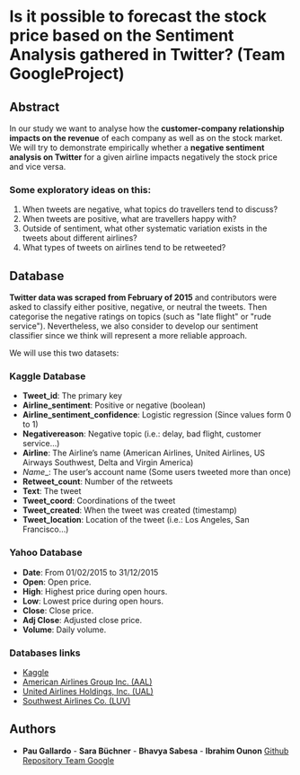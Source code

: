 # Is it possible to forecast the stock price based on the Sentiment Analysis gathered in Twitter? (Team GoogleProject)

## Abstract

In our study we want to analyse how the **customer-company relationship impacts on the revenue** of each company as well as on the stock market. We will try to demonstrate empirically whether a **negative sentiment analysis on Twitter** for a given airline impacts negatively the stock price and vice versa.

### Some exploratory ideas on this:

1. When tweets are negative, what topics do travellers tend to discuss?
2. When tweets are positive, what are travellers happy with?
3. Outside of sentiment, what other systematic variation exists in the tweets about different airlines?
4. What types of tweets on airlines tend to be retweeted?


## Database

**Twitter data was scraped from February of 2015** and contributors were asked to classify either positive, negative, or neutral the tweets. Then categorise the negative ratings on topics (such as "late flight" or "rude service"). Nevertheless, we also consider to develop our sentiment classifier since we think will represent a more reliable approach.

We will use this two datasets:

### Kaggle Database

* __Tweet_id__: The primary key
* __Airline_sentiment__: Positive or negative (boolean)
* __Airline_sentiment_confidence__: Logistic regression (Since values form 0 to 1)
* __Negativereason__: Negative topic (i.e.: delay, bad flight, customer service…)
* __Airline__: The Airline’s name (American Airlines, United Airlines, US Airways Southwest, Delta and Virgin America)
* _Name__: The user’s account name (Some users tweeted more than once)
* __Retweet_count__: Number of the retweets
* __Text__: The tweet
* __Tweet_coord__: Coordinations of the tweet
* __Tweet_created__: When the tweet was created (timestamp)
* __Tweet_location__: Location of the tweet (i.e.: Los Angeles, San Francisco…)

### Yahoo Database

* __Date__: From 01/02/2015 to 31/12/2015
* __Open__: Open price.
* __High__: Highest price during open hours.
* __Low__: Lowest price during open hours.
* __Close__: Close price.
* __Adj Close__: Adjusted close price.
* __Volume__: Daily volume.

### Databases links

* [Kaggle](https://www.kaggle.com/crowdflower/twitter-airline-sentiment)
* [American Airlines Group Inc. (AAL)](https://finance.yahoo.com/quote/AAL/historyperiod1=1422745200&period2=1451516400&interval=1d&filter=history&frequency=1d)
* [United Airlines Holdings, Inc. (UAL)](https://finance.yahoo.com/quote/UAL/history?period1=1422745200&period2=1451516400&interval=1d&filter=history&frequency=1d)
* [Southwest Airlines Co. (LUV)](https://finance.yahoo.com/quote/LUV/history?period1=1422745200&period2=1451516400&interval=1d&filter=history&frequency=1d)

## Authors
* **Pau Gallardo** - **Sara Büchner** - **Bhavya Sabesa** - **Ibrahim Ounon**   [Github Repository Team Google](https://github.com/SarahBuechner/DMML2019_Team_Google.git)
